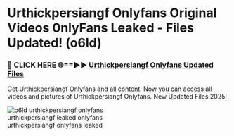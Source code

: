# Urthickpersiangf Onlyfans Original Videos 0nlyFans Leaked - Files Updated! (o6ld)

<h3>🔴 CLICK HERE 🌐==►► <a href="https://tinyurl.com/2jnfzry5" rel="nofollow">Urthickpersiangf Onlyfans Updated Files</a></h3>

Get Urthickpersiangf Onlyfans and all content. Now you can access all videos and pictures of Urthickpersiangf Onlyfans. New Updated Files 2025!

[![o6ld](https://i.imgur.com/GyGTBgg.gif)](https://tinyurl.com/2jnfzry5)
urthickpersiangf onlyfans<br>
urthickpersiangf leaked onlyfans<br>
urthickpersiangf onlyfans leaked